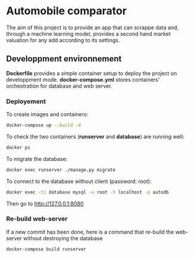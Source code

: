 # Automobile comparator

The aim of this project is to provide an app that can scrappe data and, through a machine learning model, provides a second hand market valuation for any add according to its settings.

## Developpment  environnement

**Dockerfile** provides a simple container setup to deploy the project on developpment mode.
**docker-compose.yml** stores containers' orchestration for database and web server.

### Deployement
To create images and containers:
```bash
docker-compose up --build -d
```

To check the two containers (**runserver** and **database**) are running well:
```bash
docker ps
```

To migrate the database:
```bash
docker exec runserver ./manage.py migrate
```

To connect to the database without client (password: _root_):
```bash
docker exec -ti database mysql -u root -h localhost -p autodb
```
Then go to http://127.0.0.1:8080

### Re-build web-server
If a new commit has been done, here is a command that re-build the web-server without destroying the database
```bash
docker-compose build runserver
```

